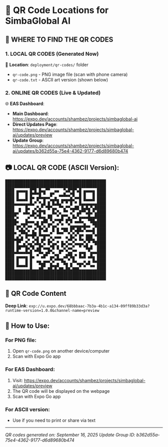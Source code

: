 # 📱 QR Code Locations for SimbaGlobal AI

## 🎯 WHERE TO FIND THE QR CODES

### 1. **LOCAL QR CODES (Generated Now)**
📁 **Location**: `deployment/qr-codes/` folder
- `qr-code.png` - PNG image file (scan with phone camera)
- `qr-code.txt` - ASCII art version (shown below)

### 2. **ONLINE QR CODES (Live & Updated)**
🌐 **EAS Dashboard**: 
- **Main Dashboard**: https://expo.dev/accounts/shambez/projects/simbaglobal-ai
- **Direct Updates Page**: https://expo.dev/accounts/shambez/projects/simbaglobal-ai/updates/preview
- **Update Group**: https://expo.dev/accounts/shambez/projects/simbaglobal-ai/updates/b362d55a-75e4-4362-9177-d6d89680b474

## 📷 LOCAL QR CODE (ASCII Version):

```
█████████████████████████████████████████████
█████████████████████████████████████████████
████ ▄▄▄▄▄ █▀█ █▄▄▀▀  ▄▄  ▀▄█▀█▀▄█ ▄▄▄▄▄ ████
████ █   █ █▀▀▀█ ▀  █▀  ▄▄█▄▄▀█  █ █   █ ████
████ █▄▄▄█ █▀ █▀▀█▀▀▄▄█▄ ▄▄▄▄█▄▀▀█ █▄▄▄█ ████
████▄▄▄▄▄▄▄█▄▀ ▀▄█ █ █▄█▄▀ ▀ █ ▀ █▄▄▄▄▄▄▄████
████  ▄  █▄  ▄▀▄▀ ▀█▀▄▄ ▀▀▄▀▀▄▄██ █▄█▄▀▄█████
████▄▄▀ ▄█▄ █▄▀█▀█   █▄▀▄ ▀▀ ▄▀ ▄█▀▀▄█▄▀▄████
████▀▄    ▄▀▀▄▀█▄▄ ██  ▀ █▀▀▄ █▄▀▄▄▄▄█▄▄█████
█████▄   █▄▄▄ ▄ ▄██ ▀▄▀▀█▀ █▀█ ▄▄█▄  ▀██▄████
████▀▄▄▀█▀▄▄ ▀█▄▀▄ █▀▄▄▀ ▀  ▀▄▄▄▄▄▄█▄▄ ▀█████
████ ▀▄█▄▀▄ ▄▀ █▀▄█  █ █ ▀██ █▀▄██▄▀▄▄▄█ ████
████▀ ▄▀▀█▄▄██ █▄▄▄▄▀  ▀▀▀  ▀▄▀▄▀▄▄ ▄▄▄▀▄████
████▄█▄█ ▀▄ ▀▄█ ▄█ ▄▀▄▀▀▀  ▀▄█▀▄ █▄ ███▄ ████
████ █▀ ▄▀▄▄▀▄█▄▀▄ █▀▄▄▀ █▄▀▄▄▀▄▄▄▄▀▄▀ ▀█████
████ ██▀▀█▄▀█ ▄█▀▄▄▄▀█ █ ▀▄▀▄▄▀  ▀ ▀█▄█  ████
████▄█▄▄▄█▄█ ▀▀█▄ ▄█▀▄  █▀ ▀▄▄▀▀ ▄▄▄ ▀▄▄▄████
████ ▄▄▄▄▄ █▄ ▀ ▄█▀ ▄▄▀█  ▄█▀█▄▀ █▄█ ▄█▄ ████
████ █   █ █  ▄▄ ▄▄▄▀▄▀▀▀█▄ ▀ █▄   ▄ ▄ █▄████
████ █▄▄▄█ █   ▀██  █▄▄█  ▀█ █  ▀█▀▄▀▀▄▄ ████
████▄▄▄▄▄▄▄█▄▄▄██▄▄██▄█▄██▄██▄███▄▄▄▄▄▄▄▄████
█████████████████████████████████████████████
█████████████████████████████████████████████
```

## 🔗 QR Code Content
**Deep Link**: `exp://u.expo.dev/68bbbaac-7b3a-4b1c-a134-09ff89b33d3a?runtime-version=1.0.0&channel-name=preview`

## 📝 How to Use:

### For PNG file:
1. Open `qr-code.png` on another device/computer
2. Scan with Expo Go app

### For EAS Dashboard:
1. Visit: https://expo.dev/accounts/shambez/projects/simbaglobal-ai/updates/preview
2. The QR code will be displayed on the webpage
3. Scan with Expo Go app

### For ASCII version:
- Use if you need to print or share via text

---
*QR codes generated on: September 16, 2025*
*Update Group ID: b362d55a-75e4-4362-9177-d6d89680b474*